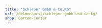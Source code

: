 ```yaml
---
title: "Schleper GmbH & Co.KG"
url: /delmenhorst/schleper-gmbh-und-co-kg/
shop: Garten-Center
---
```

